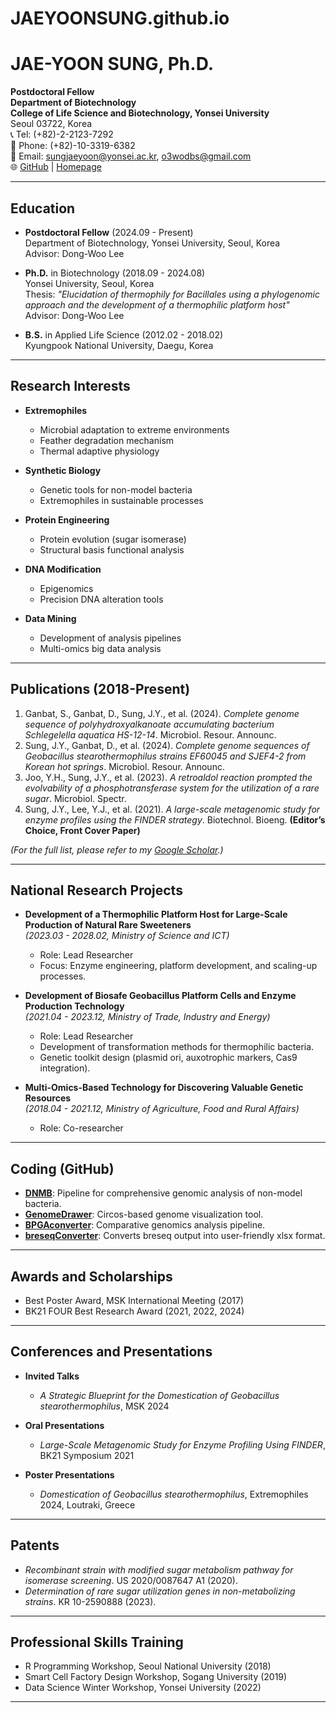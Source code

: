 # JAEYOONSUNG.github.io

# JAE-YOON SUNG, Ph.D.

**Postdoctoral Fellow**  
**Department of Biotechnology**  
**College of Life Science and Biotechnology, Yonsei University**  
Seoul 03722, Korea  
📞 Tel: (+82)-2-2123-7292  
📱 Phone: (+82)-10-3319-6382  
📧 Email: sungjaeyoon@yonsei.ac.kr, o3wodbs@gmail.com  
🌐 [GitHub](https://github.com/JAEYOONSUNG/) | [Homepage](https://jaeyoonsung.github.io)  

---

## Education

- **Postdoctoral Fellow** (2024.09 - Present)  
  Department of Biotechnology, Yonsei University, Seoul, Korea  
  Advisor: Dong-Woo Lee  

- **Ph.D.** in Biotechnology (2018.09 - 2024.08)  
  Yonsei University, Seoul, Korea  
  Thesis: *"Elucidation of thermophily for Bacillales using a phylogenomic approach and the development of a thermophilic platform host"*  
  Advisor: Dong-Woo Lee  

- **B.S.** in Applied Life Science (2012.02 - 2018.02)  
  Kyungpook National University, Daegu, Korea  

---

## Research Interests

- **Extremophiles**
  - Microbial adaptation to extreme environments  
  - Feather degradation mechanism  
  - Thermal adaptive physiology  

- **Synthetic Biology**
  - Genetic tools for non-model bacteria  
  - Extremophiles in sustainable processes  

- **Protein Engineering**
  - Protein evolution (sugar isomerase)  
  - Structural basis functional analysis  

- **DNA Modification**
  - Epigenomics  
  - Precision DNA alteration tools  

- **Data Mining**
  - Development of analysis pipelines  
  - Multi-omics big data analysis  

---

## Publications (2018-Present)

1. Ganbat, S., Ganbat, D., Sung, J.Y., et al. (2024). *Complete genome sequence of polyhydroxyalkanoate accumulating bacterium Schlegelella aquatica HS-12-14*. Microbiol. Resour. Announc.  
2. Sung, J.Y., Ganbat, D., et al. (2024). *Complete genome sequences of Geobacillus stearothermophilus strains EF60045 and SJEF4-2 from Korean hot springs*. Microbiol. Resour. Announc.  
3. Joo, Y.H., Sung, J.Y., et al. (2023). *A retroaldol reaction prompted the evolvability of a phosphotransferase system for the utilization of a rare sugar*. Microbiol. Spectr.  
4. Sung, J.Y., Lee, Y.J., et al. (2021). *A large-scale metagenomic study for enzyme profiles using the FINDER strategy*. Biotechnol. Bioeng. **(Editor’s Choice, Front Cover Paper)**  

*(For the full list, please refer to my [Google Scholar](#).)*  

---

## National Research Projects

- **Development of a Thermophilic Platform Host for Large-Scale Production of Natural Rare Sweeteners**  
  *(2023.03 - 2028.02, Ministry of Science and ICT)*  
  - Role: Lead Researcher  
  - Focus: Enzyme engineering, platform development, and scaling-up processes.  

- **Development of Biosafe Geobacillus Platform Cells and Enzyme Production Technology**  
  *(2021.04 - 2023.12, Ministry of Trade, Industry and Energy)*  
  - Role: Lead Researcher  
  - Development of transformation methods for thermophilic bacteria.  
  - Genetic toolkit design (plasmid ori, auxotrophic markers, Cas9 integration).  

- **Multi-Omics-Based Technology for Discovering Valuable Genetic Resources**  
  *(2018.04 - 2021.12, Ministry of Agriculture, Food and Rural Affairs)*  
  - Role: Co-researcher  

---

## Coding (GitHub)

- [**DNMB**](https://github.com/JAEYOONSUNG/DNMB/): Pipeline for comprehensive genomic analysis of non-model bacteria.  
- [**GenomeDrawer**](https://github.com/JAEYOONSUNG/GenomeDrawer/): Circos-based genome visualization tool.  
- [**BPGAconverter**](https://github.com/JAEYOONSUNG/BPGAconverter/): Comparative genomics analysis pipeline.  
- [**breseqConverter**](https://github.com/JAEYOONSUNG/breseqConverter/): Converts breseq output into user-friendly xlsx format.  

---

## Awards and Scholarships

- Best Poster Award, MSK International Meeting (2017)  
- BK21 FOUR Best Research Award (2021, 2022, 2024)  

---

## Conferences and Presentations

- **Invited Talks**  
  - *A Strategic Blueprint for the Domestication of Geobacillus stearothermophilus*, MSK 2024  

- **Oral Presentations**  
  - *Large-Scale Metagenomic Study for Enzyme Profiling Using FINDER*, BK21 Symposium 2021  

- **Poster Presentations**  
  - *Domestication of Geobacillus stearothermophilus*, Extremophiles 2024, Loutraki, Greece  

---

## Patents

- *Recombinant strain with modified sugar metabolism pathway for isomerase screening*. US 2020/0087647 A1 (2020).  
- *Determination of rare sugar utilization genes in non-metabolizing strains*. KR 10-2590888 (2023).  

---

## Professional Skills Training

- R Programming Workshop, Seoul National University (2018)  
- Smart Cell Factory Design Workshop, Sogang University (2019)  
- Data Science Winter Workshop, Yonsei University (2022)  

---
